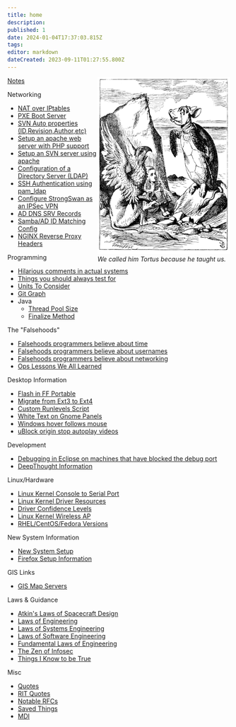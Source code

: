 ```yaml
---
title: home
description: 
published: 1
date: 2024-01-04T17:37:03.815Z
tags: 
editor: markdown
dateCreated: 2023-09-11T01:27:55.800Z
---
```


<div style="float: right">
<a href="https://en.wikipedia.org/wiki/Mock%20Turtle"><img src="alice_par_john_tenniel_34.png" width="300" height="400"></a><br/>
<i>We called him Tortus because he taught us.</i>
</div>

[Notes](/notes/index)

Networking

- [NAT over IPtables](/networking/nat_over_iptables)
- [PXE Boot Server](/networking/pxe_boot_server)
- [SVN Auto properties (ID,Revision,Author,etc)](/networking/svn_auto_properties_id_revision_author_etc)
- [Setup an apache web server with PHP support](/networking/setup_an_apache_web_server_with_php_support)
- [Setup an SVN server using apache](/networking/apache/setup_an_svn_server_using_apache)
- [Configuration of a Directory Server (LDAP)](/networking/configuration_of_a_direcory_server_ldap)
- [SSH Authentication using pam_ldap](/networking/ldap/ssh_authentication_using_pam_ldap)
- [Configure StrongSwan as an IPSec VPN](/networking/configure_strongswan_as_an_ipsec_vpn)
- [AD DNS SRV Records](/networking/ad_dns_srv_records)
- [Samba/AD ID Matching Config](/networking/smb_ad_id_matching)
- [NGINX Reverse Proxy Headers](/networking/nginx_reverse_proxy_headers)

Programming

-   [Hilarious comments in actual systems](/misc/hilarious_comments_in_actual_systems)
-   [Things you should always test for](/programming/things_you_should_always_test_for)
-   [Units To Consider](/programming/units_to_consider)
-   [Git Graph](/programming/git_graph)
-   Java
    -   [Thread Pool Size](/programming/java/thread_pool_size)
    -   [Finalize Method](/programming/java/finalize_method)
    
The "Falsehoods"
-   [Falsehoods programmers believe about time](/programming/falsehoods_programmers_believe_about_time)
-   [Falsehoods programmers believe about usernames](/programming/falsehoods_programmers_believe_about_usernames)
-   [Falsehoods programmers believe about networking](/programming/falsehoods_programmers_believe_about_networking)
-   [Ops Lessons We All Learned](/programming/ops_lessons) 

Desktop Information

-   [Flash in FF Portable](/desktop/flash_in_ff_portable)
-   [Migrate from Ext3 to Ext4](/desktop/migrate_from_ext3_to_ext4)
-   [Custom Runlevels Script](/desktop/custom_runlevels_script)
-   [White Text on Gnome Panels](/desktop/white_text_on_gnome_panels)
-   [Windows hover follows mouse](/desktop/windows_hover_follows_mouse)
-   [uBlock origin stop autoplay videos](/desktop/ublock_origin)

Development

-   [Debugging in Eclipse on machines that have blocked the debug port](/dev/debugging_in_eclipse_on_machines_that_have_blocked_the_debug_port)
-   [DeepThought Information](/dev/deepthought/start)

Linux/Hardware

-   [Linux Kernel Console to Serial Port](/hw/linux_kernel_console_to_serial_port)
-   [Linux Kernel Driver Resources](/hw/linux_kernel_driver_resources)
-   [Driver Confidence Levels](/hw/driver_confidence_levels)
-   [Linux Kernel Wireless AP](/hw/linux_kernel_wireless_ap)
-   [RHEL/CentOS/Fedora Versions](/linux/rhel_centos_fedora_versions)

New System Information

-   [New System Setup](/nsi/new_system_setup)
-   [Firefox Setup Information](/nsi/firefox_setup_information)

GIS Links

-   [GIS Map Servers](/gis/gis_map_servers)

Laws & Guidance

-   [Atkin's Laws of Spacecraft Design](/laws/atkin_s_laws_of_spacecraft_design)
-   [Laws of Engineering](/laws/laws_of_engineering)
-   [Laws of Systems Engineering](/laws/laws_of_systems_engineering)
-   [Laws of Software Engineering](/laws/laws_of_software_engineering)
-   [Fundamental Laws of Engineering](/laws/fundamental_laws_of_engineering)
-   [The Zen of Infosec](/laws/zen_of_infosec)
-   [Things I Know to be True](/laws/things_i_know_to_be_true)

Misc

-   [Quotes](/misc/quotes)
-   [RIT Quotes](/misc/rit_quotes)
-   [Notable RFCs](/misc/notable_rfcs)
-   [Saved Things](saved_things)
-   [MDI](/mdi/index)
